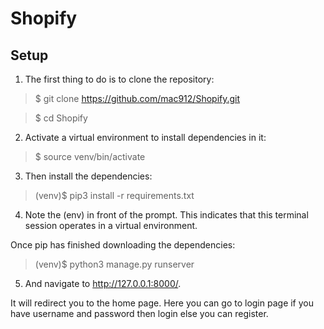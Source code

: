 # Shopify

## Setup

1. The first thing to do is to clone the repository:
> $ git clone https://github.com/mac912/Shopify.git

> $ cd Shopify

2. Activate a virtual environment to install dependencies in it:
> $ source venv/bin/activate

3. Then install the dependencies:
> (venv)$ pip3 install -r requirements.txt

4. Note the (env) in front of the prompt. This indicates that this terminal session operates in a virtual environment.

Once pip has finished downloading the dependencies:
> (venv)$ python3 manage.py runserver

5. And navigate to http://127.0.0.1:8000/.

It will redirect you to the home page. Here you can go to login page if you have username and password then login else you can register.
